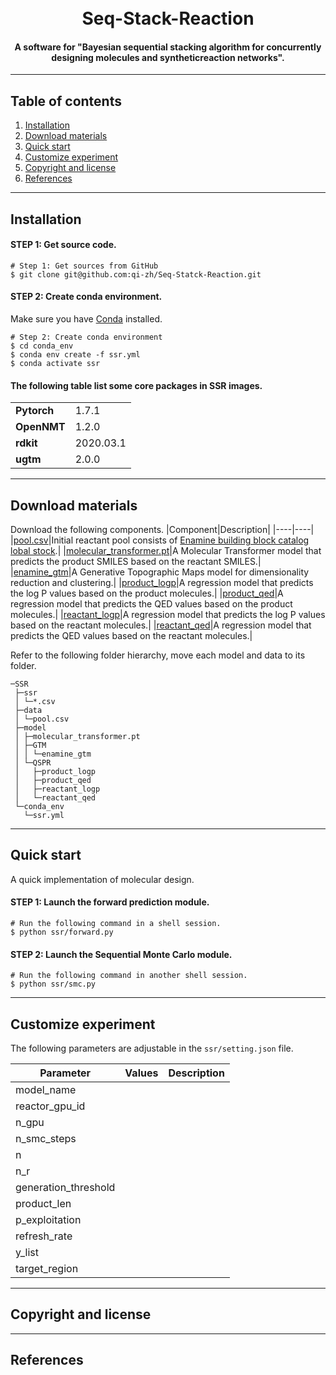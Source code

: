 <h1 align="center">
  <br>
  Seq-Stack-Reaction
  <br>
</h1>

<h4 align="center">A software for "Bayesian sequential stacking algorithm for concurrently designing molecules and syntheticreaction networks".</h4>

---

## Table of contents
1. [Installation](#installation)
2. [Download materials](#download-materials)
3. [Quick start](#quick-start)
4. [Customize experiment](#customize-experiment)
5. [Copyright and license](#Copyright-and-license)
6. [References](#References)

---

## Installation

#### STEP 1: Get source code.
```shell
# Step 1: Get sources from GitHub
$ git clone git@github.com:qi-zh/Seq-Statck-Reaction.git
```
#### STEP 2: Create conda environment.

Make sure you have [Conda](https://docs.conda.io/projects/conda/en/latest/) installed.
```shell
# Step 2: Create conda environment
$ cd conda_env
$ conda env create -f ssr.yml
$ conda activate ssr
```
#### The following table list some core packages in SSR images.
<table>
  <tr>
    <td nowrap><strong>Pytorch</strong></td>
    <td>1.7.1</td>
  </tr>
  <tr>
    <td nowrap><strong>OpenNMT</strong></td>
    <td>1.2.0</td>
  </tr>
  <tr>
    <td nowrap><strong>rdkit</strong></td>
    <td>2020.03.1</td>
  </tr>
  <tr>
    <td nowrap><strong>ugtm</strong></td>
    <td>2.0.0</td>
  </tr>
</table>

---
## Download materials

Download the following components.
|Component|Description|
|----|----|
|[pool.csv](https://github.com/qi-zh/Seq-Statck-Reaction)|Initial reactant pool consists of [Enamine building block catalog lobal stock](https://enamine.net/building-blocks).|
|[molecular_transformer.pt](https://github.com/qi-zh/Seq-Statck-Reaction)|A Molecular Transformer model that predicts the product SMILES based on the reactant SMILES.|
|[enamine_gtm](https://github.com/qi-zh/Seq-Statck-Reaction)|A Generative Topographic Maps model for dimensionality reduction and clustering.|
|[product_logp](https://github.com/qi-zh/Seq-Statck-Reaction)|A regression model that predicts the log P values based on the product molecules.|
|[product_qed](https://github.com/qi-zh/Seq-Statck-Reaction)|A regression model that predicts the QED values based on the product molecules.|
|[reactant_logp](https://github.com/qi-zh/Seq-Statck-Reaction)|A regression model that predicts the log P values based on the reactant molecules.|
|[reactant_qed](https://github.com/qi-zh/Seq-Statck-Reaction)|A regression model that predicts the QED values based on the reactant molecules.|

Refer to the following folder hierarchy, move each model and data to its folder.

```shell
─SSR
 ├─ssr
 │ └─*.csv
 ├─data
 │ └─pool.csv
 ├─model
 │ ├─molecular_transformer.pt
 │ ├─GTM
 │ │ └─enamine_gtm
 │ └─QSPR
 │   ├─product_logp
 │   ├─product_qed
 │   ├─reactant_logp
 │   └─reactant_qed
 └─conda_env
   └─ssr.yml
```

---
## Quick start

A quick implementation of molecular design.

#### STEP 1: Launch the forward prediction module.
```shell
# Run the following command in a shell session.
$ python ssr/forward.py
```
#### STEP 2: Launch the Sequential Monte Carlo module.
```shell
# Run the following command in another shell session.
$ python ssr/smc.py
```
---
## Customize experiment

The following parameters are adjustable in the `ssr/setting.json` file.

|Parameter|Values|Description|
|----|----|----|
|model_name|||
|reactor_gpu_id|||
|n_gpu|||
|n_smc_steps|||
|n|||
|n_r|||
|generation_threshold|||
|product_len|||
|p_exploitation|||
|refresh_rate|||
|y_list|||
|target_region|||

---
## Copyright and license

---
## References
